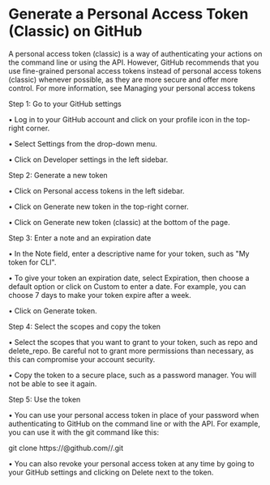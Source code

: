 
# Generate a Personal Access Token (Classic) on GitHub

A personal access token (classic) is a way of authenticating your actions on the command line or using the API. However, GitHub recommends that you use fine-grained personal access tokens instead of personal access tokens (classic) whenever possible, as they are more secure and offer more control. For more information, see Managing your personal access tokens 

Step 1: Go to your GitHub settings

•  Log in to your GitHub account and click on your profile icon in the top-right corner.

•  Select Settings from the drop-down menu.

•  Click on Developer settings in the left sidebar.

Step 2: Generate a new token

•  Click on Personal access tokens in the left sidebar.

•  Click on Generate new token in the top-right corner.

•  Click on Generate new token (classic) at the bottom of the page.


Step 3: Enter a note and an expiration date

•  In the Note field, enter a descriptive name for your token, such as "My token for CLI".

•  To give your token an expiration date, select Expiration, then choose a default option or click on Custom to enter a date. For example, you can choose 7 days to make your token expire after a week.

•  Click on Generate token.

Step 4: Select the scopes and copy the token

•  Select the scopes that you want to grant to your token, such as repo and delete_repo. Be careful not to grant more permissions than necessary, as this can compromise your account security.

•  Copy the token to a secure place, such as a password manager. You will not be able to see it again.

Step 5: Use the token

•  You can use your personal access token in place of your password when authenticating to GitHub on the command line or with the API. For example, you can use it with the git command like this:

git clone https://<token>@github.com/<username>/<repo>.git

•  You can also revoke your personal access token at any time by going to your GitHub settings and clicking on Delete next to the token.
